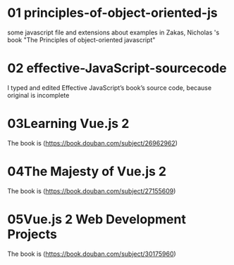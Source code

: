 01 principles-of-object-oriented-js
================================

some javascript file and extensions about examples in Zakas, Nicholas 's book "The Principles of object-oriented
javascript"

02 effective-JavaScript-sourcecode
===============================
I typed and edited Effective JavaScript’s book’s source code, because original is incomplete 

03Learning Vue.js 2
===============================
The book is (https://book.douban.com/subject/26962962)

04The Majesty of Vue.js 2
===============================
The book is (https://book.douban.com/subject/27155609)

05Vue.js 2 Web Development Projects
===============================
The book is (https://book.douban.com/subject/30175960)